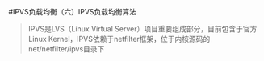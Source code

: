 #IPVS负载均衡（六）IPVS负载均衡算法

> IPVS是LVS（Linux Virtual Server）项目重要组成部分，目前包含于官方Linux Kernel，IPVS依赖于netfilter框架，位于内核源码的net/netfilter/ipvs目录下

